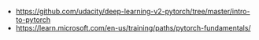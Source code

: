 - https://github.com/udacity/deep-learning-v2-pytorch/tree/master/intro-to-pytorch
- https://learn.microsoft.com/en-us/training/paths/pytorch-fundamentals/
